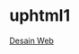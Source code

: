 # uphtml1


[Desain Web](https://www.canva.com/design/DAFwRs3J6Ww/ntXN_pzLovDXEDzeX3cMaQ/edit?utm_content=DAFwRs3J6Ww&utm_campaign=designshare&utm_medium=link2&utm_source=sharebutton)
